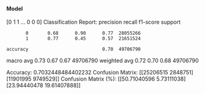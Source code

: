 #### Model
[0 1 1 ... 0 0 0]
Classification Report:
              precision    recall  f1-score   support

           0       0.68      0.90      0.77  28055266
           1       0.77      0.45      0.57  21651524

    accuracy                           0.70  49706790
   macro avg       0.73      0.67      0.67  49706790
weighted avg       0.72      0.70      0.68  49706790

Accuracy: 0.7032448484402232
Confusion Matrix:
[[25206515  2848751]
 [11901995  9749529]]
Confusion Matrix (%):
[[50.71040596  5.73111038]
 [23.94440478 19.61407888]]
